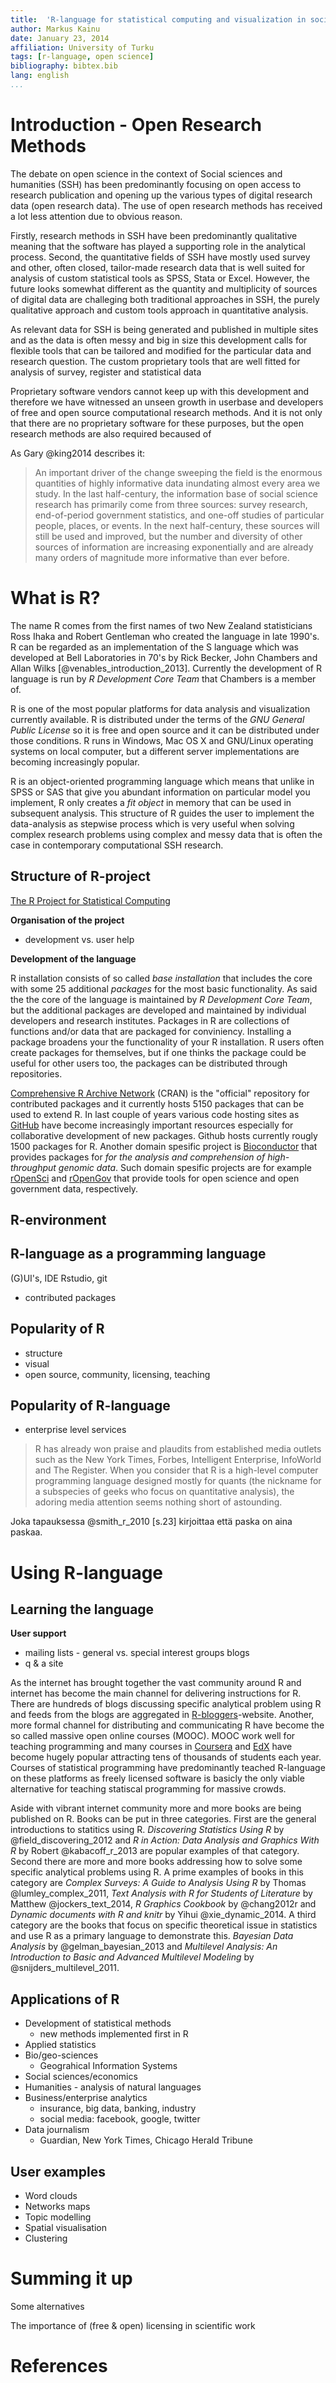 ```yaml
---
title:  'R-language for statistical computing and visualization in social sciences and humanities'
author: Markus Kainu
date: January 23, 2014
affiliation: University of Turku
tags: [r-language, open science]
bibliography: bibtex.bib
lang: english
...
```


<!--
cd ~/workspace/openscience/digihist
pandoc -s r_lang.md -o r_lang.html --toc --filter pandoc-citeproc -H ~/workspace/web/css/rmarkdown.css

pandoc r_lang.md -o r_lang.pdf --toc --number-sections --filter pandoc-citeproc
pandoc r_lang.md -o r_lang.odt --toc --number-sections --filter pandoc-citeproc
pandoc r_lang.md -o r_lang.docx --toc --number-sections --filter pandoc-citeproc
pandoc r_lang.md -o r_lang.rtf --toc --number-sections --filter pandoc-citeproc
#
pandoc r_lang.md -o r_lang.pdf --template=../../template/pandoc_article/tex_templates/pandoc.latex.template --number-sections --toc --latex-engine=xelatex -V lang=english -V papersize:a4paper -V documentclass=scrartcl

-->

# Introduction - Open Research Methods

The debate on open science in the context of Social sciences and humanities (SSH) has been predominantly focusing on open access to research publication and opening up the various types of digital research data (open research data). The use of open research methods has received a lot less attention due to obvious reason.

Firstly, research methods in SSH have been predominantly qualitative meaning that the software has played a supporting role in the analytical process. Second, the quantitative fields of SSH have mostly used survey and other, often closed, tailor-made research data that is well suited for analysis of custom statistical tools as SPSS, Stata or Excel. However, the future looks somewhat different as the quantity and multiplicity of sources of digital data are challeging both traditional approaches in SSH, the purely qualitative approach and custom tools approach in quantitative analysis.

As relevant data for SSH is being generated and published in multiple sites and as the data is often messy and big in size this development calls for flexible tools that can be tailored and modified for the particular data and research question. The custom proprietary tools that are well fitted for analysis of survey, register and statistical data 

Proprietary software vendors cannot keep up with this development and therefore we have witnessed an unseen growth in userbase and developers of free and open source computational research methods. And it is not only that there are no proprietary software for these purposes, but the open research methods are also required becaused of

As Gary @king2014 describes it:

>An important driver of the change sweeping the field is the enormous quantities of highly informative data inundating almost every area we study. In the last half-century, the information base of social science research has primarily come from three sources: survey research, end-of-period government statistics, and one-off studies of particular people, places, or events. In the next half-century, these sources will still be used and improved, but the number and diversity of other sources of information are increasing exponentially and are already many orders of magnitude more informative than ever before.

# What is R?

The name R comes from the first names of two New Zealand statisticians Ross Ihaka and Robert Gentleman who created the language in late 1990's. R can be regarded as an implementation of the S language which was developed at Bell Laboratories in 70's by Rick Becker, John Chambers and Allan Wilks  [@venables_introduction_2013]. Currently the development of R language is run by *R Development Core Team* that Chambers is a member of.

R is one of the most popular platforms for data analysis and visualization currently available. R is distributed under the terms of the *GNU General Public License* so it is free and open source and it can be distributed under those conditions. R runs in Windows, Mac OS X and GNU/Linux operating systems on local computer, but a different server implementations are becoming increasingly popular.

R is an object-oriented programming language which means that unlike in SPSS or SAS that give you abundant information on particular model you implement, R only creates a *fit object* in memory that can be used in subsequent analysis. This structure of R guides the user to implement the data-analysis as stepwise process which is very useful when solving complex research problems using complex and messy data that is often the case in contemporary computational SSH research.

## Structure of R-project

[The R Project for Statistical Computing](http://www.r-project.org/) 

**Organisation of the project**

- development vs. user help

**Development of the language**

R installation consists of so called *base installation* that includes the core with some 25 additional *packages* for the most basic functionality. As said the the core of the language is maintained by *R Development Core Team*, but the additional packages are developed and maintained by individual developers and research institutes. Packages in R are collections of functions and/or data that are packaged for conviniency. Installing a package broadens your the functionality of your R installation. R users often create packages for themselves, but if one thinks the package could be useful for other users too, the packages can be distributed through repositories. 

[Comprehensive R Archive Network](http://cran.r-project.org/) (CRAN) is the "official" repository for contributed packages and it currently hosts 5150 packages that can be used to extend R. In last couple of years various code hosting sites as [GitHub](https://github.com/) have become increasingly important resources especially for collaborative development of new packages. Github hosts currently rougly 1500 packages for R. Another domain spesific project is [Bioconductor](http://www.bioconductor.org/) that provides packages for *for the analysis and comprehension of high-throughput genomic data*. Such domain spesific projects are for example [rOpenSci](http://ropensci.org/) and [rOpenGov](http://ropengov.github.io/) that provide tools for open science and open government data, respectively.

## R-environment


## R-language as a programming language
(G)UI's, IDE Rstudio, git
- contributed packages


## Popularity of R

- structure
- visual
- open source, community, licensing, teaching

## Popularity of R-language
- enterprise level services


>R has already won praise and plaudits from established media outlets such as the New York Times, Forbes, Intelligent Enterprise, InfoWorld and The Register. When you consider that R is a high-level computer programming language designed mostly for quants (the nickname for a subspecies of geeks who focus on quantitative analysis), the adoring media attention seems nothing short of astounding.

Joka tapauksessa @smith_r_2010 [s.23] kirjoittaa että paska on aina paskaa.

# Using R-language


## Learning the language

**User support**

- mailing lists - general vs. special interest groups
blogs
- q & a site

As the internet has brought together the vast community around R and internet has become the main channel for delivering instructions for R. There are hundreds of blogs discussing specific analytical problem using R and feeds from the blogs are aggregated in [R-bloggers](http://www.r-bloggers.com/)-website. Another, more formal channel for distributing and communicating R have become the so called massive open online courses (MOOC). MOOC work well for teaching programming and many courses in [Coursera](https://www.coursera.org/) and [EdX](https://www.edx.org/) have become hugely popular attracting tens of thousands of students each year. Courses of statistical programming have predominantly teached R-language on these platforms as freely licensed software is basicly the only viable alternative for teaching statiscal programming for massive crowds. 

Aside with vibrant internet community more and more books are being published on R. Books can be put in three categories. First are the general introductions to statitics using R. *Discovering Statistics Using R* by @field_discovering_2012 and *R in Action: Data Analysis and Graphics With R* by Robert @kabacoff_r_2013 are popular examples of that category. Second there are more and more books addressing how to solve some specific analytical problems using R. A prime examples of books in this category are *Complex Surveys: A Guide to Analysis Using R*  by Thomas @lumley_complex_2011, *Text Analysis with R for Students of Literature* by Matthew @jockers_text_2014, *R Graphics Cookbook* by @chang2012r and *Dynamic documents with R and knitr* by Yihui @xie_dynamic_2014. A third category are the books that focus on specific theoretical issue in statistics and use R as a primary language to demonstrate this. *Bayesian Data Analysis* by @gelman_bayesian_2013 and *Multilevel Analysis: An Introduction to Basic and Advanced Multilevel Modeling* by @snijders_multilevel_2011.


## Applications of R

- Development of statistical methods
   - new methods implemented first in R
- Applied statistics
- Bio/geo-sciences
    - Geograhical Information Systems
- Social sciences/economics
- Humanities - analysis of natural languages
- Business/enterprise analytics
     - insurance, big data, banking, industry
     - social media: facebook, google, twitter
- Data journalism
    - Guardian, New York Times, Chicago Herald Tribune

## User examples

- Word clouds
- Networks maps
- Topic modelling
- Spatial visualisation
- Clustering

# Summing it up

Some alternatives

The importance of (free & open) licensing in scientific work



# References


